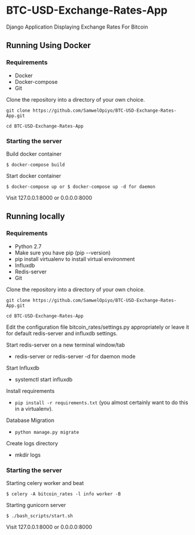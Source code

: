 # BTC-USD-Exchange-Rates-App

Django Application Displaying Exchange Rates For Bitcoin

## Running Using Docker

### Requirements

- Docker
- Docker-compose
- Git

Clone the repository into a directory of your own choice.

`git clone https://github.com/SamwelOpiyo/BTC-USD-Exchange-Rates-App.git`

`cd BTC-USD-Exchange-Rates-App`

### Starting the server

Build docker container

    $ docker-compose build

Start docker container

    $ docker-compose up or $ docker-compose up -d for daemon

Visit 127.0.0.1:8000 or 0.0.0.0:8000

## Running locally

### Requirements

- Python 2.7
- Make sure you have pip (pip --version)
- pip install virtualenv to install virtual environment
- Influxdb
- Redis-server
- Git

Clone the repository into a directory of your own choice.

`git clone https://github.com/SamwelOpiyo/BTC-USD-Exchange-Rates-App.git`

`cd BTC-USD-Exchange-Rates-App`

Edit the configuration file bitcoin_rates/settings.py appropriately or leave it for default redis-server and influxdb settings.

Start redis-server on a new terminal window/tab

- redis-server or redis-server -d for daemon mode

Start Influxdb

- systemctl start influxdb

Install requirements

- `pip install -r requirements.txt` (you almost certainly want to do this in a virtualenv).

Database Migration

- `python manage.py migrate`

Create logs directory

- mkdir logs

### Starting the server

Starting celery worker and beat

    $ celery -A bitcoin_rates -l info worker -B

Starting gunicorn server

    $ ./bash_scripts/start.sh

Visit 127.0.0.1:8000 or 0.0.0.0:8000
